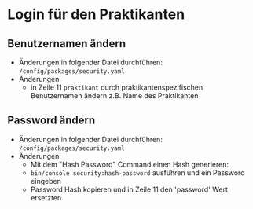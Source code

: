 # Login für den Praktikanten

## Benutzernamen ändern
- Änderungen in folgender Datei durchführen: `/config/packages/security.yaml`
- Änderungen:
    - in Zeile 11 `praktikant` durch praktikantenspezifischen Benutzernamen ändern z.B. Name des Praktikanten

## Password ändern
- Änderungen in folgender Datei durchführen: `/config/packages/security.yaml`
- Änderungen:
  - Mit dem "Hash Password" Command einen Hash generieren:
  - `bin/console security:hash-password` ausführen und ein Password eingeben
  - Password Hash kopieren und in Zeile 11 den 'password' Wert ersetzten
